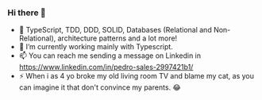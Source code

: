 ### Hi there 👋

- 🌱 TypeScript, TDD, DDD, SOLID, Databases (Relational and Non-Relational), architecture patterns and a lot more!
- 🔭 I’m currently working mainly with Typescript.
- 📫 You can reach me sending a message on Linkedin in https://www.linkedin.com/in/pedro-sales-2997421b1/
- ⚡ When i as 4 yo broke my old living room TV and blame my cat, as you can imagine it that don't convince my parents. 😂
